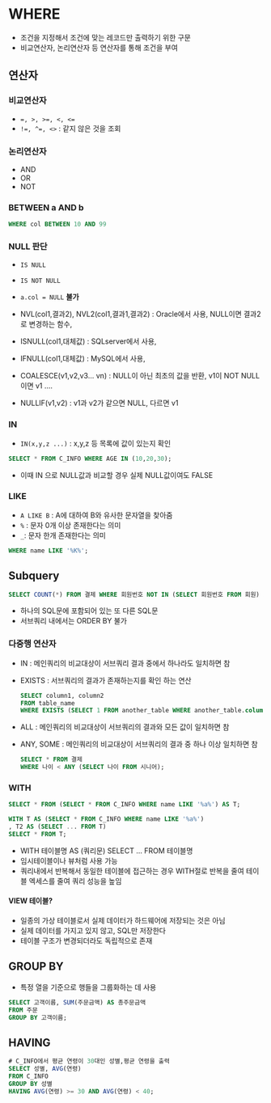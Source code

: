 # WHERE

- 조건을 지정해서 조건에 맞는 레코드만 출력하기 위한 구문
- 비교연산자, 논리연산자 등 연산자를 통해 조건을 부여

## 연산자

### 비교연산자

- `=, >, >=, <, <=`
- `!=, ^=, <>` : 같지 않은 것을 조회

### 논리연산자

- AND
- OR
- NOT

### BETWEEN a AND b

```sql
WHERE col BETWEEN 10 AND 99
```

### NULL 판단

- `IS NULL`
- `IS NOT NULL`

- `a.col = NULL` **불가**

- NVL(col1,결과2), NVL2(col1,결과1,결과2) : Oracle에서 사용, NULL이면 결과2로 변경하는 함수, 
- ISNULL(col1,대체값) : SQLserver에서 사용, 
- IFNULL(col1,대체값) : MySQL에서 사용,
- COALESCE(v1,v2,v3... vn) : NULL이 아닌 최초의 값을 반환, v1이 NOT NULL이면 v1 ....
- NULLIF(v1,v2) : v1과 v2가 같으면 NULL, 다르면 v1

### IN

- `IN(x,y,z ...)` : x,y,z 등 목록에 값이 있는지 확인

```sql
SELECT * FROM C_INFO WHERE AGE IN (10,20,30);
```

- 이때 IN 으로 NULL값과 비교할 경우 실제 NULL값이여도 FALSE



### LIKE

- `A LIKE B` : A에 대하여 B와 유사한 문자열을 찾아줌
- `%` : 문자 0개 이상 존재한다는 의미
- `_`: 문자 한개 존재한다는 의미

```sql
WHERE name LIKE '%K%';
```



## Subquery

```sql
SELECT COUNT(*) FROM 결제 WHERE 회원번호 NOT IN (SELECT 회원번호 FROM 회원) AS 회원목록;
```

- 하나의 SQL문에 포함되어 있는 또 다른 SQL문
- 서브쿼리 내에서는 ORDER BY 불가

### 다중행 연산자

- IN : 메인쿼리의 비교대상이 서브쿼리 결과 중에서 하나라도 일치하면 참

- EXISTS : 서브쿼리의 결과가 존재하는지를 확인 하는 연산

  ```sql
  SELECT column1, column2
  FROM table_name
  WHERE EXISTS (SELECT 1 FROM another_table WHERE another_table.column = table_name.column);
  ```

- ALL : 메인쿼리의 비교대상이 서브쿼리의 결과와 모든 값이 일치하면 참

- ANY, SOME : 메인쿼리의 비교대상이 서브쿼리의 결과 중 하나 이상 일치하면 참

  ```sql
  SELECT * FROM 결제
  WHERE 나이 < ANY (SELECT 나이 FROM 시니어);
  ```

### WITH

```sql
SELECT * FROM (SELECT * FROM C_INFO WHERE name LIKE '%a%') AS T;

WITH T AS (SELECT * FROM C_INFO WHERE name LIKE '%a%')
, T2 AS (SELECT ... FROM T)
SELECT * FROM T;
```

- WITH 테이블명 AS (쿼리문) SELECT ... FROM 테이블명
- 임시테이블이나 뷰처럼 사용 가능
- 쿼리내에서 반복해서 동일한 테이블에 접근하는 경우 WITH절로 반복을 줄여 테이블 엑세스를 줄여 쿼리 성능을 높임

#### VIEW 테이블?

- 일종의 가상 테이블로서 실제 데이터가 하드웨어에 저장되는 것은 아님
- 실제 데이터를 가지고 있지 않고, SQL만 저장한다
- 테이블 구조가 변경되더라도 독립적으로 존재



## GROUP BY

- 특정 열을 기준으로 행들을 그룹화하는 데 사용

```sql
SELECT 고객이름, SUM(주문금액) AS 총주문금액
FROM 주문
GROUP BY 고객이름;
```



## HAVING

```sql
# C_INFO에서 평균 연령이 30대인 성별,평균 연령을 출력
SELECT 성별, AVG(연령)
FROM C_INFO
GROUP BY 성별
HAVING AVG(연령) >= 30 AND AVG(연령) < 40;
```

